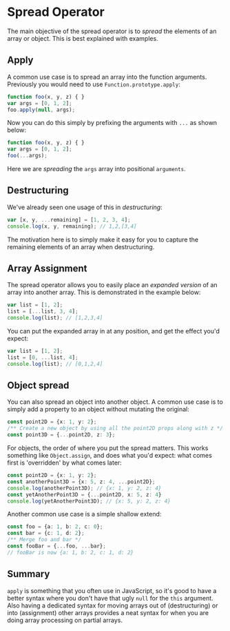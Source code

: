 # Spread Operator

The main objective of the spread operator is to _spread_ the elements of an array or object. This is best explained with examples.

## Apply

A common use case is to spread an array into the function arguments. Previously you would need to use `Function.prototype.apply`:

```typescript
function foo(x, y, z) { }
var args = [0, 1, 2];
foo.apply(null, args);
```

Now you can do this simply by prefixing the arguments with `...` as shown below:

```typescript
function foo(x, y, z) { }
var args = [0, 1, 2];
foo(...args);
```

Here we are _spreading_ the `args` array into positional `arguments`.

## Destructuring

We've already seen one usage of this in _destructuring_:

```typescript
var [x, y, ...remaining] = [1, 2, 3, 4];
console.log(x, y, remaining); // 1,2,[3,4]
```

The motivation here is to simply make it easy for you to capture the remaining elements of an array when destructuring.

## Array Assignment

The spread operator allows you to easily place an _expanded version_ of an array into another array. This is demonstrated in the example below:

```typescript
var list = [1, 2];
list = [...list, 3, 4];
console.log(list); // [1,2,3,4]
```

You can put the expanded array in at any position, and get the effect you'd expect:

```typescript
var list = [1, 2];
list = [0, ...list, 4];
console.log(list); // [0,1,2,4]
```

## Object spread

You can also spread an object into another object. A common use case is to simply add a property to an object without mutating the original:

```typescript
const point2D = {x: 1, y: 2};
/** Create a new object by using all the point2D props along with z */
const point3D = {...point2D, z: 3};
```

For objects, the order of where you put the spread matters. This works something like `Object.assign`, and does what you'd expect: what comes first is 'overridden' by what comes later:

```typescript
const point2D = {x: 1, y: 2};
const anotherPoint3D = {x: 5, z: 4, ...point2D};
console.log(anotherPoint3D); // {x: 1, y: 2, z: 4}
const yetAnotherPoint3D = {...point2D, x: 5, z: 4}
console.log(yetAnotherPoint3D); // {x: 5, y: 2, z: 4}
```

Another common use case is a simple shallow extend:

```typescript
const foo = {a: 1, b: 2, c: 0};
const bar = {c: 1, d: 2};
/** Merge foo and bar */
const fooBar = {...foo, ...bar};
// fooBar is now {a: 1, b: 2, c: 1, d: 2}
```

## Summary

`apply` is something that you often use in JavaScript, so it's good to have a better syntax where you don't have that ugly `null` for the `this` argument. Also having a dedicated syntax for moving arrays out of \(destructuring\) or into \(assignment\) other arrays provides a neat syntax for when you are doing array processing on partial arrays.



